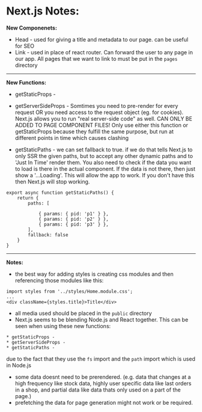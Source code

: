 # Next.js Notes:

**New Componenets:**
* Head - used for giving a title and metadata to our page. can be useful for SEO
* Link - used in place of react router. Can forward the user to any page in our
app. All pages that we want to link to must be put in the `pages` directory

---

**New Functions:**
* getStaticProps - 

* getServerSideProps - Somtimes you need to pre-render for every request OR you
need access to the request object (eg. for cookies). Next.js allows you to run
"real server-side code" as well. CAN ONLY BE ADDED TO PAGE COMPONENT FILES! Only
use either this function or getStaticProps because they fulfill the same purpose,
but run at different points in time which causes clashing

* getStaticPaths - we can set fallback to true. if we do that tells Next.js to
only SSR the given paths, but to accept any other dynamic paths and to 'Just In
Time' render them. You also need to check if the data you want to load is there
in the actual component. If the data is not there, then just show a '...Loading'.
This will allow the app to work. If you don't have this then Next.js will stop
working.
```
export async function getStaticPaths() {
    return {
        paths: [

            { params: { pid: 'p1' } },
            { params: { pid: 'p2' } },
            { params: { pid: 'p3' } },
        ],
        fallback: false
    }
}
```

---

**Notes:**
* the best way for adding styles is creating css modules and then referencing
those modules like this:
```
import styles from '../styles/Home.module.css';
...
<div className={styles.title}>Title</div>
```
* all media used should be placed in the `public` directory
* Next.js seems to be blending Node.js and React together. This can be seen when
using these new functions:
```
* getStaticProps - 
* getServerSideProps -
* getStaticPaths -
```
due to the fact that they use the `fs` import and the `path` import which is
used in Node.js

* some data doesnt need to be prerendered. (e.g. data that changes at a high
frequency like stock data, highly user specific data like last orders in a shop,
and partial data like data thats only used on a part of the page.)
* prefetching the data for page generation might not work or be required.
